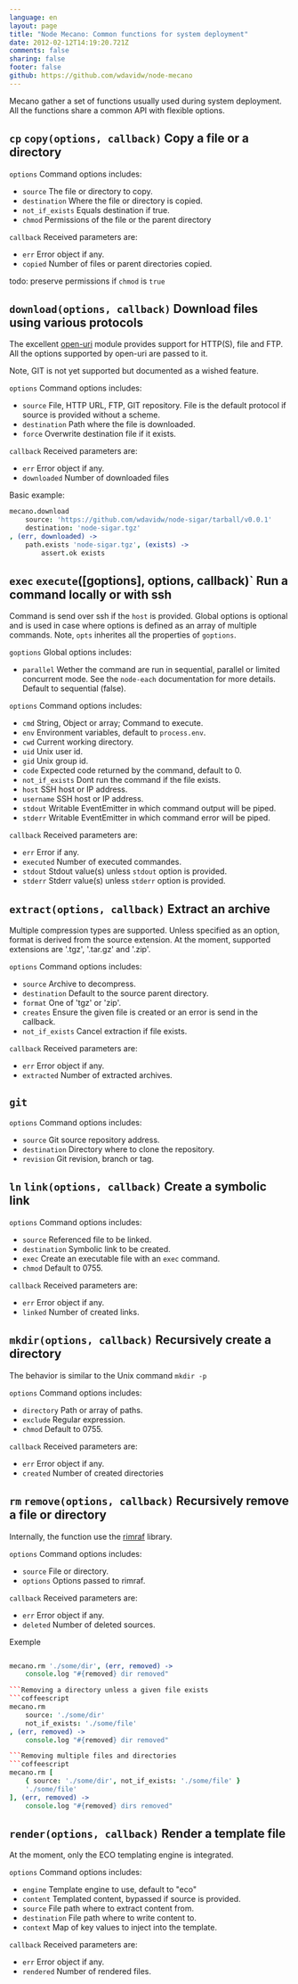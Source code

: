 ```yaml
---
language: en
layout: page
title: "Node Mecano: Common functions for system deployment"
date: 2012-02-12T14:19:20.721Z
comments: false
sharing: false
footer: false
github: https://github.com/wdavidw/node-mecano
---
```

Mecano gather a set of functions usually used during system deployment. All the functions share a 
common API with flexible options.

`cp` `copy(options, callback)` Copy a file or a directory
----------------------------------------------------

`options`               Command options includes:   

*   `source`            The file or directory to copy.
*   `destination`       Where the file or directory is copied.
*   `not_if_exists`     Equals destination if true.
*   `chmod`             Permissions of the file or the parent directory

`callback`              Received parameters are:   

*   `err`               Error object if any.   
*   `copied`            Number of files or parent directories copied.

todo: preserve permissions if `chmod` is `true`

`download(options, callback)` Download files using various protocols
--------------------------------------------------------------------

The excellent [open-uri](https://github.com/publicclass/open-uri) module provides support for HTTP(S), 
file and FTP. All the options supported by open-uri are passed to it.

Note, GIT is not yet supported but documented as a wished feature.

`options`               Command options includes:   

*   `source`            File, HTTP URL, FTP, GIT repository. File is the default protocol if source is provided without a scheme.   
*   `destination`       Path where the file is downloaded.   
*   `force`             Overwrite destination file if it exists.   

`callback`              Received parameters are:   

*   `err`               Error object if any.   
*   `downloaded`        Number of downloaded files

Basic example:
```coffeescript
mecano.download
    source: 'https://github.com/wdavidw/node-sigar/tarball/v0.0.1'
    destination: 'node-sigar.tgz'
, (err, downloaded) ->
    path.exists 'node-sigar.tgz', (exists) ->
        assert.ok exists
```
`exec` `execute`([goptions], options, callback)` Run a command locally or with ssh
----------------------------------------------------------------------------------
Command is send over ssh if the `host` is provided. Global options is
optional and is used in case where options is defined as an array of 
multiple commands. Note, `opts` inherites all the properties of `goptions`.

`goptions`              Global options includes:

*   `parallel`          Wether the command are run in sequential, parallel 
or limited concurrent mode. See the `node-each` documentation for more 
details. Default to sequential (false).
            
`options`               Command options includes:   

*   `cmd`               String, Object or array; Command to execute.   
*   `env`               Environment variables, default to `process.env`.   
*   `cwd`               Current working directory.   
*   `uid`               Unix user id.   
*   `gid`               Unix group id.   
*   `code`              Expected code returned by the command, default to 0.   
*   `not_if_exists`     Dont run the command if the file exists.   
*   `host`              SSH host or IP address.   
*   `username`          SSH host or IP address.   
*   `stdout`            Writable EventEmitter in which command output will be piped.   
*   `stderr`            Writable EventEmitter in which command error will be piped.   

`callback`              Received parameters are:   

*   `err`               Error if any.   
*   `executed`          Number of executed commandes.   
*   `stdout`            Stdout value(s) unless `stdout` option is provided.   
*   `stderr`            Stderr value(s) unless `stderr` option is provided.   

`extract(options, callback)` Extract an archive
-----------------------------------------------

Multiple compression types are supported. Unless specified as 
an option, format is derived from the source extension. At the 
moment, supported extensions are '.tgz', '.tar.gz' and '.zip'.   

`options`               Command options includes:   

*   `source`            Archive to decompress.   
*   `destination`       Default to the source parent directory.   
*   `format`            One of 'tgz' or 'zip'.   
*   `creates`           Ensure the given file is created or an error is send in the callback.   
*   `not_if_exists`     Cancel extraction if file exists.   

`callback`              Received parameters are:   

*   `err`               Error object if any.   
*   `extracted`         Number of extracted archives.   

`git`
---------

`options`               Command options includes:   

*   `source`            Git source repository address.
*   `destination`       Directory where to clone the repository.
*   `revision`          Git revision, branch or tag.

`ln` `link(options, callback)` Create a symbolic link
------------------------------------------------

`options`               Command options includes:   

*   `source`            Referenced file to be linked.   
*   `destination`       Symbolic link to be created.   
*   `exec`              Create an executable file with an `exec` command.   
*   `chmod`             Default to 0755.   

`callback`              Received parameters are:   

*   `err`               Error object if any.   
*   `linked`            Number of created links.   

`mkdir(options, callback)` Recursively create a directory
---------------------------------------------------------

The behavior is similar to the Unix command `mkdir -p`

`options`               Command options includes:   

*   `directory`         Path or array of paths.   
*   `exclude`           Regular expression.   
*   `chmod`             Default to 0755.   

`callback`              Received parameters are:   

*   `err`               Error object if any.   
*   `created`           Number of created directories

`rm` `remove(options, callback)` Recursively remove a file or directory
------------------------------------------------------

Internally, the function use the [rimraf](https://github.com/isaacs/rimraf) 
library.

`options`               Command options includes:   

*   `source`            File or directory.   
*   `options`           Options passed to rimraf.   

`callback`              Received parameters are:   

*   `err`               Error object if any.   
*   `deleted`           Number of deleted sources.   

Exemple
```coffeescript

mecano.rm './some/dir', (err, removed) ->
    console.log "#{removed} dir removed"

```Removing a directory unless a given file exists
```coffeescript
mecano.rm
    source: './some/dir'
    not_if_exists: './some/file'
, (err, removed) ->
    console.log "#{removed} dir removed"

```Removing multiple files and directories
```coffeescript
mecano.rm [
    { source: './some/dir', not_if_exists: './some/file' }
    './some/file'
], (err, removed) ->
    console.log "#{removed} dirs removed"
```
`render(options, callback)` Render a template file
--------------------------------------------------

At the moment, only the ECO templating engine is integrated.

`options`               Command options includes:   

*   `engine`            Template engine to use, default to "eco"
*   `content`           Templated content, bypassed if source is provided.
*   `source`            File path where to extract content from.
*   `destination`       File path where to write content to.
*   `context`           Map of key values to inject into the template.

`callback`              Received parameters are:   

*   `err`               Error object if any.   
*   `rendered`          Number of rendered files.   
